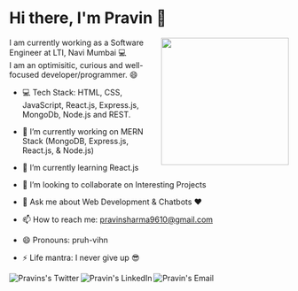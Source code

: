 # Hi there, I'm Pravin 👋
<img align='right' src="https://media.giphy.com/media/3o7qE1YN7aBOFPRw8E/giphy.gif" width="230">

I am currently working as a Software Engineer at LTI, Navi Mumbai :computer:<br>
I am an optimisitic, curious and well-focused developer/programmer. :smile: <br>

- :computer: Tech Stack: HTML, CSS, JavaScript, React.js, Express.js, MongoDb, Node.js and REST.

- 🔭 I’m currently working on MERN Stack (MongoDB, Express.js, React.js, & Node.js)
- 🌱 I’m currently learning React.js
- 👯 I’m looking to collaborate on Interesting Projects
- 💬 Ask me about Web Development & Chatbots :heart:
- 📫 How to reach me: pravinsharma9610@gmail.com
- 😄 Pronouns: pruh-vihn
- ⚡ Life mantra: I never give up :sunglasses:

<a href="https://twitter.com/">
  <img align="left" alt="Pravins's Twitter" src="https://img.icons8.com/dusk/51/000000/twitter.png"/>
</a>

<a href="https://www.linkedin.com/in/pravin--sharma/">
  <img align="left" alt="Pravin's LinkedIn" src="https://img.icons8.com/dusk/51/000000/linkedin.png"/>
</a>

<a href="mailto:pravinsharma9610@gmail.com">
  <img align="left" alt="Pravin's Email" src="https://img.icons8.com/dusk/51/000000/google-plus.png"/>
</a>
